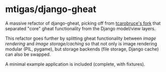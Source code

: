 # mtigas/django-gheat

A massive refactor of django-gheat, picking off from [tcarobruce's fork](http://github.com/tcarobruce/django-gheat) that separated "core" gheat functionality from the Django model/view layers.

This refactor goes further by splitting gheat functionality between *image rendering* and *image storage/caching* so that not only is image rendering modular (PIL, pygame), but storage backends (file storage, Django cache) can also be swapped.

A minimal example application is included (complete, with fixtures).